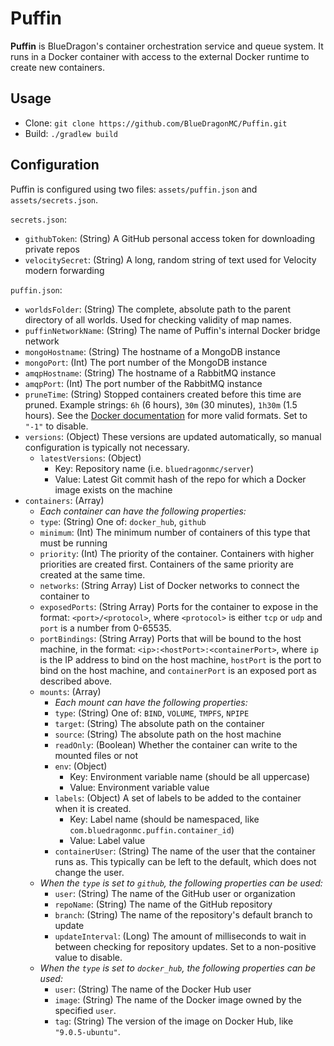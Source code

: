 # Puffin
**Puffin** is BlueDragon's container orchestration service and queue system.
It runs in a Docker container with access to the external Docker runtime to create new containers.

## Usage
- Clone: `git clone https://github.com/BlueDragonMC/Puffin.git`
- Build: `./gradlew build`

## Configuration
Puffin is configured using two files: `assets/puffin.json` and `assets/secrets.json`.

`secrets.json`:
* `githubToken`: (String) A GitHub personal access token for downloading private repos
* `velocitySecret`: (String) A long, random string of text used for Velocity modern forwarding

`puffin.json`:
* `worldsFolder`: (String) The complete, absolute path to the parent directory of all worlds. Used for checking validity of map names.
* `puffinNetworkName`: (String) The name of Puffin's internal Docker bridge network
* `mongoHostname`: (String) The hostname of a MongoDB instance
* `mongoPort`: (Int) The port number of the MongoDB instance
* `amqpHostname`: (String) The hostname of a RabbitMQ instance
* `amqpPort`: (Int) The port number of the RabbitMQ instance
* `pruneTime`: (String) Stopped containers created before this time are pruned. Example strings: `6h` (6 hours), `30m` (30 minutes), `1h30m` (1.5 hours). See the [Docker documentation](https://docs.docker.com/engine/reference/commandline/container_prune/#filtering) for more valid formats. Set to `"-1"` to disable.
* `versions`: (Object) These versions are updated automatically, so manual configuration is typically not necessary.
  * `latestVersions`: (Object)
    * Key: Repository name (i.e. `bluedragonmc/server`)
    * Value: Latest Git commit hash of the repo for which a Docker image exists on the machine
* `containers`: (Array)
  * *Each container can have the following properties:*
  * `type`: (String) One of: `docker_hub`, `github`
  * `minimum`: (Int) The minimum number of containers of this type that must be running
  * `priority`: (Int) The priority of the container. Containers with higher priorities are created first. Containers of the same priority are created at the same time.
  * `networks`: (String Array) List of Docker networks to connect the container to
  * `exposedPorts`: (String Array) Ports for the container to expose in the format: `<port>/<protocol>`, where `<protocol>` is either `tcp` or `udp` and `port` is a number from 0-65535.
  * `portBindings`: (String Array) Ports that will be bound to the host machine, in the format: `<ip>:<hostPort>:<containerPort>`, where `ip` is the IP address to bind on the host machine, `hostPort` is the port to bind on the host machine, and `containerPort` is an exposed port as described above.
  * `mounts`: (Array)
    * *Each mount can have the following properties:*
    * `type`: (String) One of: `BIND`, `VOLUME`, `TMPFS`, `NPIPE`
    * `target`: (String) The absolute path on the container
    * `source`: (String) The absolute path on the host machine
    * `readOnly`: (Boolean) Whether the container can write to the mounted files or not
    * `env`: (Object)
      * Key: Environment variable name (should be all uppercase)
      * Value: Environment variable value
    * `labels`: (Object) A set of labels to be added to the container when it is created.
      * Key: Label name (should be namespaced, like `com.bluedragonmc.puffin.container_id`)
      * Value: Label value
    * `containerUser`: (String) The name of the user that the container runs as. This typically can be left to the default, which does not change the user.
  * *When the `type` is set to `github`, the following properties can be used:*
      * `user`: (String) The name of the GitHub user or organization
      * `repoName`: (String) The name of the GitHub repository
      * `branch`: (String) The name of the repository's default branch to update
      * `updateInterval`: (Long) The amount of milliseconds to wait in between checking for repository updates. Set to a non-positive value to disable.
  * *When the `type` is set to `docker_hub`, the following properties can be used:*
    * `user`: (String) The name of the Docker Hub user
    * `image`: (String) The name of the Docker image owned by the specified `user`.
    * `tag`: (String) The version of the image on Docker Hub, like `"9.0.5-ubuntu"`.